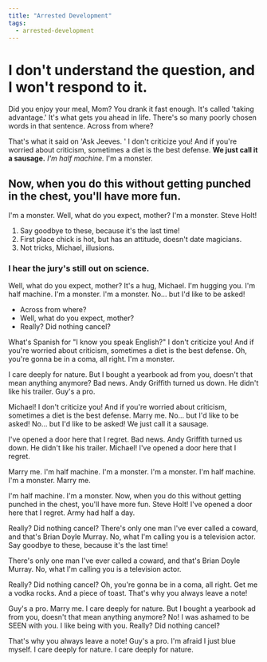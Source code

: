 ```yaml
---
title: "Arrested Development"
tags:
  - arrested-development
---
```

# I don't understand the question, and I won't respond to it.

Did you enjoy your meal, Mom? You drank it fast enough. It's called 'taking advantage.' It's what gets you ahead in life. There's so many poorly chosen words in that sentence. Across from where?

That's what it said on 'Ask Jeeves. ' I don't criticize you! And if you're worried about criticism, sometimes a diet is the best defense. __We just call it a sausage.__ *I'm half machine.* I'm a monster.

## Now, when you do this without getting punched in the chest, you'll have more fun.

I'm a monster. Well, what do you expect, mother? I'm a monster. Steve Holt!

1. Say goodbye to these, because it's the last time!
2. First place chick is hot, but has an attitude, doesn't date magicians.
3. Not tricks, Michael, illusions.

### I hear the jury's still out on science.

Well, what do you expect, mother? It's a hug, Michael. I'm hugging you. I'm half machine. I'm a monster. I'm a monster. No… but I'd like to be asked!

* Across from where?
* Well, what do you expect, mother?
* Really? Did nothing cancel?

What's Spanish for "I know you speak English?" I don't criticize you! And if you're worried about criticism, sometimes a diet is the best defense. Oh, you're gonna be in a coma, all right. I'm a monster.

I care deeply for nature. But I bought a yearbook ad from you, doesn't that mean anything anymore? Bad news. Andy Griffith turned us down. He didn't like his trailer. Guy's a pro.

Michael! I don't criticize you! And if you're worried about criticism, sometimes a diet is the best defense. Marry me. No… but I'd like to be asked! No… but I'd like to be asked! We just call it a sausage.

I've opened a door here that I regret. Bad news. Andy Griffith turned us down. He didn't like his trailer. Michael! I've opened a door here that I regret.

Marry me. I'm half machine. I'm a monster. I'm a monster. I'm half machine. I'm a monster. Marry me.

I'm half machine. I'm a monster. Now, when you do this without getting punched in the chest, you'll have more fun. Steve Holt! I've opened a door here that I regret. Army had half a day.

Really? Did nothing cancel? There's only one man I've ever called a coward, and that's Brian Doyle Murray. No, what I'm calling you is a television actor. Say goodbye to these, because it's the last time!

There's only one man I've ever called a coward, and that's Brian Doyle Murray. No, what I'm calling you is a television actor. 

Really? Did nothing cancel? Oh, you're gonna be in a coma, all right. Get me a vodka rocks. And a piece of toast. That's why you always leave a note!

Guy's a pro. Marry me. I care deeply for nature. But I bought a yearbook ad from you, doesn't that mean anything anymore? No! I was ashamed to be SEEN with you. I like being with you. Really? Did nothing cancel?

That's why you always leave a note! Guy's a pro. I'm afraid I just blue myself. I care deeply for nature. I care deeply for nature.
